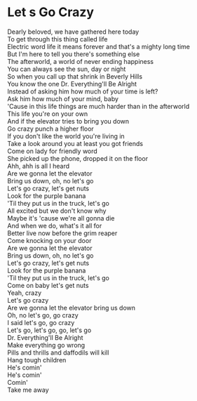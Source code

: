 # Let s Go Crazy

Dearly beloved, we have gathered here today  
To get through this thing called life  
Electric word life it means forever and that's a mighty long time  
But I'm here to tell you there's something else  
The afterworld, a world of never ending happiness  
You can always see the sun, day or night  
So when you call up that shrink in Beverly Hills  
You know the one Dr. Everything'll Be Alright  
Instead of asking him how much of your time is left?  
Ask him how much of your mind, baby  
'Cause in this life things are much harder than in the afterworld  
This life you're on your own  
And if the elevator tries to bring you down  
Go crazy punch a higher floor  
If you don't like the world you're living in  
Take a look around you at least you got friends  
Come on lady for friendly word  
She picked up the phone, dropped it on the floor  
Ahh, ahh is all I heard  
Are we gonna let the elevator  
Bring us down, oh, no let's go  
Let's go crazy, let's get nuts  
Look for the purple banana  
'Til they put us in the truck, let's go  
All excited but we don't know why  
Maybe it's 'cause we're all gonna die  
And when we do, what's it all for  
Better live now before the grim reaper  
Come knocking on your door  
Are we gonna let the elevator  
Bring us down, oh, no let's go  
Let's go crazy, let's get nuts  
Look for the purple banana  
'Til they put us in the truck, let's go  
Come on baby let's get nuts  
Yeah, crazy  
Let's go crazy  
Are we gonna let the elevator bring us down  
Oh, no let's go, go crazy  
I said let's go, go crazy  
Let's go, let's go, go, let's go  
Dr. Everything'll Be Alright  
Make everything go wrong  
Pills and thrills and daffodils will kill  
Hang tough children  
He's comin'  
He's comin'  
Comin'  
Take me away
